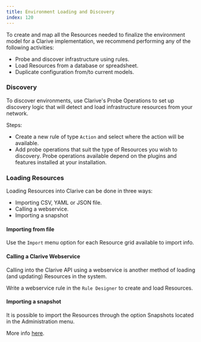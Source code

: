 ```yaml
---
title: Environment Loading and Discovery
index: 120
---
```


To create and map all the Resources needed to finalize the environment model for a Clarive implementation, we recommend
performing any of the following activities:

- Probe and discover infrastructure using rules.
- Load Resources from a database or spreadsheet.
- Duplicate configuration from/to current models.

### Discovery

To discover environments, use Clarive's Probe Operations to set up discovery logic that will detect and load
infrastructure resources from your network.

Steps:

- Create a new rule of type `Action` and select where the action will be available.
- Add probe operations that suit the type of Resources you wish to discovery. Probe operations available depend on the
  plugins and features installed at your installation.

### Loading Resources

Loading Resources into Clarive can be done in three ways:

- Importing CSV, YAML or JSON file.
- Calling a webservice.
- Importing a snapshot

#### Importing from file

Use the `Import` menu option for each Resource grid available to import info.

#### Calling a Clarive Webservice

Calling into the Clarive API using a webservice is another method of loading (and updating) Resources in the system.

Write a webservice rule in the `Rule Designer` to create and load Resources.

#### Importing a snapshot

It is possible to import the Resources through the option Snapshots located in the Administration menu.

More info [here](/admin/snapshot).
